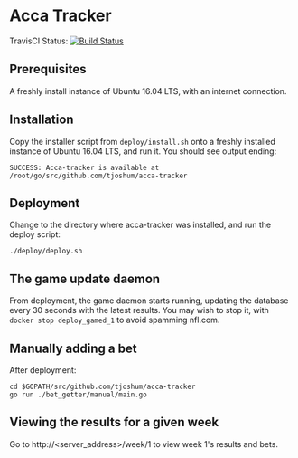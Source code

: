 # Acca Tracker

TravisCI Status: [![Build Status](https://travis-ci.org/tjoshum/acca-tracker.svg?branch=master)](https://travis-ci.org/tjoshum/acca-tracker)

## Prerequisites
A freshly install instance of Ubuntu 16.04 LTS, with an internet connection.

## Installation
Copy the installer script from `deploy/install.sh` onto a freshly installed instance of Ubuntu 16.04 LTS, and run it.
You should see output ending:
```
SUCCESS: Acca-tracker is available at /root/go/src/github.com/tjoshum/acca-tracker
```

## Deployment
Change to the directory where acca-tracker was installed, and run the deploy script:
```
./deploy/deploy.sh
```

## The game update daemon
From deployment, the game daemon starts running, updating the database every 30 seconds with the latest results.
You may wish to stop it, with `docker stop deploy_gamed_1` to avoid spamming nfl.com.

## Manually adding a bet
After deployment:
```
cd $GOPATH/src/github.com/tjoshum/acca-tracker
go run ./bet_getter/manual/main.go
```

## Viewing the results for a given week
Go to http://<server_address>/week/1 to view week 1's results and bets.
